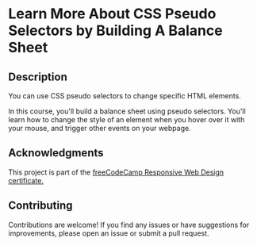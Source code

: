 # Learn More About CSS Pseudo Selectors by Building A Balance Sheet

## Description

You can use CSS pseudo selectors to change specific HTML elements.

In this course, you'll build a balance sheet using pseudo selectors. You'll learn how to change the style of an element when you hover over it with your mouse, and trigger other events on your webpage.

## Acknowledgments

This project is part of the [freeCodeCamp Responsive Web Design certificate.](https://www.freecodecamp.org/learn/2022/responsive-web-design/)

## Contributing

Contributions are welcome! If you find any issues or have suggestions for improvements, please open an issue or submit a pull request.
